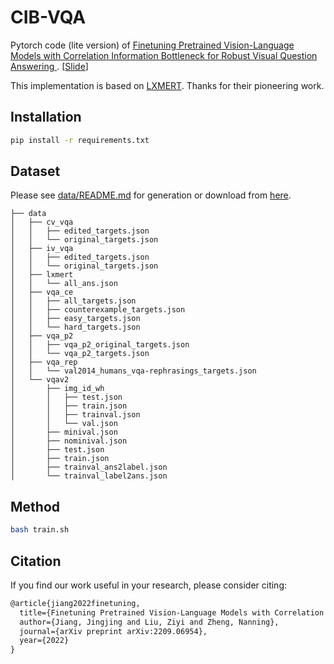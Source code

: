 # CIB-VQA 

Pytorch code (lite version) of [Finetuning Pretrained Vision-Language Models with Correlation Information Bottleneck for Robust Visual Question Answering 
](https://arxiv.org/pdf/2209.06954.pdf). [[Slide](https://drive.google.com/file/d/12p1Pi9eWrlm3n57zQoZcps1IVqlT025V/view?usp=sharing)]

This implementation is based on [LXMERT](https://github.com/airsplay/lxmert). Thanks for their pioneering work.


## Installation

```bash
pip install -r requirements.txt
```

## Dataset

Please see [data/README.md](data/README.md) for generation or download from [here](https://drive.google.com/file/d/1T7L33SBiT7ctp9qgseNJSMOomWWqVJBP/view?usp=sharing).

```angular2html
├── data
│   ├── cv_vqa
│   │   ├── edited_targets.json
│   │   └── original_targets.json
│   ├── iv_vqa
│   │   ├── edited_targets.json
│   │   └── original_targets.json
│   ├── lxmert
│   │   └── all_ans.json
│   ├── vqa_ce
│   │   ├── all_targets.json
│   │   ├── counterexample_targets.json
│   │   ├── easy_targets.json
│   │   └── hard_targets.json
│   ├── vqa_p2
│   │   ├── vqa_p2_original_targets.json
│   │   └── vqa_p2_targets.json
│   ├── vqa_rep
│   │   └── val2014_humans_vqa-rephrasings_targets.json
│   └── vqav2
│       ├── img_id_wh
│       │   ├── test.json
│       │   ├── train.json
│       │   ├── trainval.json
│       │   └── val.json
│       ├── minival.json
│       ├── nominival.json
│       ├── test.json
│       ├── train.json
│       ├── trainval_ans2label.json
│       └── trainval_label2ans.json
```

## Method 

```bash
bash train.sh 
```


## Citation

If you find our work useful in your research, please consider citing:

```tex
@article{jiang2022finetuning,
  title={Finetuning Pretrained Vision-Language Models with Correlation Information Bottleneck for Robust Visual Question Answering},
  author={Jiang, Jingjing and Liu, Ziyi and Zheng, Nanning},
  journal={arXiv preprint arXiv:2209.06954},
  year={2022}
}
```


